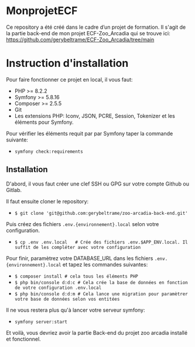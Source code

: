 # MonprojetECF
Ce repository a été créé dans le cadre d’un projet de formation. Il s'agit de la partie back-end de mon projet ECF-Zoo_Arcadia qui se trouve ici: https://github.com/gerybeltrame/ECF-Zoo_Arcadia/tree/main

# Instruction d'installation
Pour faire fonctionner ce projet en local, il vous faut:
- PHP >= 8.2.2
- Symfony >= 5.8.16
- Composer >= 2.5.5
- Git
- Les extensions PHP: Iconv, JSON, PCRE, Session, Tokenizer et les éléments pour Symfony.

Pour vérifier les éléments requit par par Symfony taper la commande suivante:
- `symfony check:requirements`

## Installation

D'abord, il vous faut créer une clef SSH ou GPG sur votre compte Github ou Gitlab.

Il faut ensuite cloner le repository:
- `$ git clone 'git@github.com:gerybeltrame/zoo-arcadia-back-end.git'`

Puis créez des fichiers `.env.{environnement}.local` selon votre configuration.
- `$ cp .env .env.local   # Crée des fichiers .env.$APP_ENV.local. Il suffit de les compléter avec votre configuration`

Pour finir, paramètrez votre DATABASE_URL dans les fichiers `.env.{environnement}.local` et tapez les commandes suivantes:
- `$ composer install # cela tous les éléments PHP`
- `$ php bin/console d:d:c # Cela crée la base de données en fonction de votre configuration .env.local`
- `$ php bin/console d:d:m # Cela lance une migration pour paramètrer votre base de données selon vos entitées`

Il ne vous restera plus qu'à lancer votre serveur symfony:
- `symfony server:start`

Et voilà, vous devriez avoir la partie Back-end du projet zoo arcadia installé et fonctionnel.